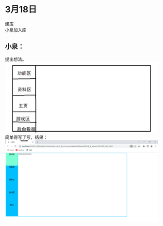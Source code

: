 # 3月18日
建库<br>
小泉加入库

## 小泉：
提出想法。
![说明图](images/SthAboutTheWeb.png)
简单得写了写，结果：
![图1](images/res1.png)